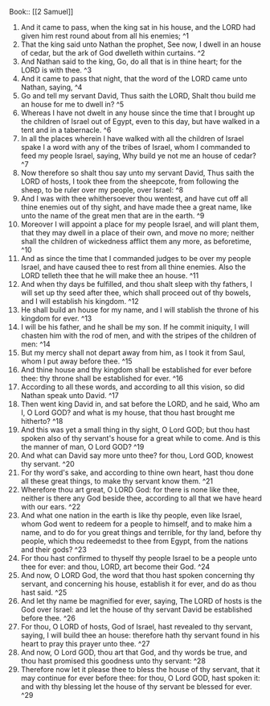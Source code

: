  Book:: [[2 Samuel]]
 1. And it came to pass, when the king sat in his house, and the LORD had given him rest round about from all his enemies; ^1
 2. That the king said unto Nathan the prophet, See now, I dwell in an house of cedar, but the ark of God dwelleth within curtains. ^2
 3. And Nathan said to the king, Go, do all that is in thine heart; for the LORD is with thee. ^3
 4. And it came to pass that night, that the word of the LORD came unto Nathan, saying, ^4
 5. Go and tell my servant David, Thus saith the LORD, Shalt thou build me an house for me to dwell in? ^5
 6. Whereas I have not dwelt in any house since the time that I brought up the children of Israel out of Egypt, even to this day, but have walked in a tent and in a tabernacle. ^6
 7. In all the places wherein I have walked with all the children of Israel spake I a word with any of the tribes of Israel, whom I commanded to feed my people Israel, saying, Why build ye not me an house of cedar? ^7
 8. Now therefore so shalt thou say unto my servant David, Thus saith the LORD of hosts, I took thee from the sheepcote, from following the sheep, to be ruler over my people, over Israel: ^8
 9. And I was with thee whithersoever thou wentest, and have cut off all thine enemies out of thy sight, and have made thee a great name, like unto the name of the great men that are in the earth. ^9
 10. Moreover I will appoint a place for my people Israel, and will plant them, that they may dwell in a place of their own, and move no more; neither shall the children of wickedness afflict them any more, as beforetime, ^10
 11. And as since the time that I commanded judges to be over my people Israel, and have caused thee to rest from all thine enemies. Also the LORD telleth thee that he will make thee an house. ^11
 12. And when thy days be fulfilled, and thou shalt sleep with thy fathers, I will set up thy seed after thee, which shall proceed out of thy bowels, and I will establish his kingdom. ^12
 13. He shall build an house for my name, and I will stablish the throne of his kingdom for ever. ^13
 14. I will be his father, and he shall be my son. If he commit iniquity, I will chasten him with the rod of men, and with the stripes of the children of men: ^14
 15. But my mercy shall not depart away from him, as I took it from Saul, whom I put away before thee. ^15
 16. And thine house and thy kingdom shall be established for ever before thee: thy throne shall be established for ever. ^16
 17. According to all these words, and according to all this vision, so did Nathan speak unto David. ^17
 18. Then went king David in, and sat before the LORD, and he said, Who am I, O Lord GOD? and what is my house, that thou hast brought me hitherto? ^18
 19. And this was yet a small thing in thy sight, O Lord GOD; but thou hast spoken also of thy servant's house for a great while to come. And is this the manner of man, O Lord GOD? ^19
 20. And what can David say more unto thee? for thou, Lord GOD, knowest thy servant. ^20
 21. For thy word's sake, and according to thine own heart, hast thou done all these great things, to make thy servant know them. ^21
 22. Wherefore thou art great, O LORD God: for there is none like thee, neither is there any God beside thee, according to all that we have heard with our ears. ^22
 23. And what one nation in the earth is like thy people, even like Israel, whom God went to redeem for a people to himself, and to make him a name, and to do for you great things and terrible, for thy land, before thy people, which thou redeemedst to thee from Egypt, from the nations and their gods? ^23
 24. For thou hast confirmed to thyself thy people Israel to be a people unto thee for ever: and thou, LORD, art become their God. ^24
 25. And now, O LORD God, the word that thou hast spoken concerning thy servant, and concerning his house, establish it for ever, and do as thou hast said. ^25
 26. And let thy name be magnified for ever, saying, The LORD of hosts is the God over Israel: and let the house of thy servant David be established before thee. ^26
 27. For thou, O LORD of hosts, God of Israel, hast revealed to thy servant, saying, I will build thee an house: therefore hath thy servant found in his heart to pray this prayer unto thee. ^27
 28. And now, O Lord GOD, thou art that God, and thy words be true, and thou hast promised this goodness unto thy servant: ^28
 29. Therefore now let it please thee to bless the house of thy servant, that it may continue for ever before thee: for thou, O Lord GOD, hast spoken it: and with thy blessing let the house of thy servant be blessed for ever. ^29
